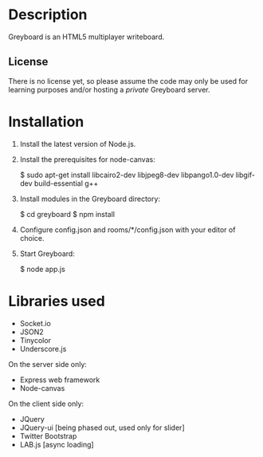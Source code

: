 Description
===========

Greyboard is an HTML5 multiplayer writeboard.

License
-------

There is no license yet, so please assume the code may only be used for learning purposes and/or hosting a _private_ Greyboard server.

Installation
============

1. Install the latest version of Node.js.
2. Install the prerequisites for node-canvas:

    $ sudo apt-get install libcairo2-dev libjpeg8-dev libpango1.0-dev libgif-dev build-essential g++

3. Install modules in the Greyboard directory:

    $ cd greyboard
    $ npm install

4. Configure config.json and rooms/*/config.json with your editor of choice.
5. Start Greyboard:

    $ node app.js

Libraries used
==============

* Socket.io
* JSON2
* Tinycolor
* Underscore.js

On the server side only:
* Express web framework
* Node-canvas

On the client side only:
* JQuery
* JQuery-ui [being phased out, used only for slider]
* Twitter Bootstrap
* LAB.js [async loading]
